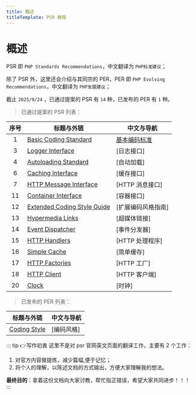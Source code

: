 ```yaml
---
title: 概述
titleTemplate: PSR 教程
---
```


# 概述

PSR 即 `PHP Standards Recommendations`，中文翻译为 `PHP标准建议`；

除了 PSR 外，这里还会介绍与其同宗的 PER，PER 即 `PHP Evolving Recommendations`，中文翻译为 `PHP发展建议`；

截止 `2025/9/24` ，已通过提案的 PSR 有 `14` 种，已发布的 PER 有 `1` 种。

> 已通过提案的 PSR 列表：

| 序号 | 标题与外链                                                        | 中文与导航              |
| :--: | ----------------------------------------------------------------- | ----------------------- |
|  1   | [Basic Coding Standard](https://www.php-fig.org/psr/psr-1)        | [基本编码标准](./psr-1) |
|  3   | [Logger Interface](https://www.php-fig.org/psr/psr-3)             | [日志接口]              |
|  4   | [Autoloading Standard](https://www.php-fig.org/psr/psr-4)         | [自动加载]              |
|  6   | [Caching Interface](https://www.php-fig.org/psr/psr-6)            | [缓存接口]              |
|  7   | [HTTP Message Interface](https://www.php-fig.org/psr/psr-7)       | [HTTP 消息接口]         |
|  11  | [Container Interface](https://www.php-fig.org/psr/psr-11)         | [容器接口]              |
|  12  | [Extended Coding Style Guide](https://www.php-fig.org/psr/psr-12) | [扩展编码风格指南]      |
|  13  | [Hypermedia Links](https://www.php-fig.org/psr/psr-13)            | [超媒体链接]            |
|  14  | [Event Dispatcher](https://www.php-fig.org/psr/psr-14)            | [事件分发器]            |
|  15  | [HTTP Handlers](https://www.php-fig.org/psr/psr-15)               | [HTTP 处理程序]         |
|  16  | [Simple Cache](https://www.php-fig.org/psr/psr-16)                | [简单缓存]              |
|  17  | [HTTP Factories](https://www.php-fig.org/psr/psr-17)              | [HTTP 工厂]             |
|  18  | [HTTP Client](https://www.php-fig.org/psr/psr-18)                 | [HTTP 客户端]           |
|  20  | [Clock](Clock)                                                    | [时钟]                  |

> 已发布的 PER 列表：

| 标题与外链                                               | 中文与导航 |
| -------------------------------------------------------- | ---------- |
| [Coding Style](https://www.php-fig.org/per/coding-style) | [编码风格] |

::: tip :point_right:写作初衷
这里不是对 psr 官网英文页面的翻译工作，主要有 2 个工作：

1. 对官方内容做提炼，减少篇幅,便于记忆；
2. 将个人的理解，以陈述文档的方式输出，方便大家理解我的想法。

**最终目的**：拿着这份文档向大家讨教，帮忙指正错误，希望大家共同进步！！！
:::

